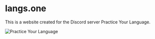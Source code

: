 # langs.one
This is a website created for the Discord server Practice Your Language.

![Practice Your Language](https://invidget.switchblade.xyz/4fZWe7gzAt?theme=light)
